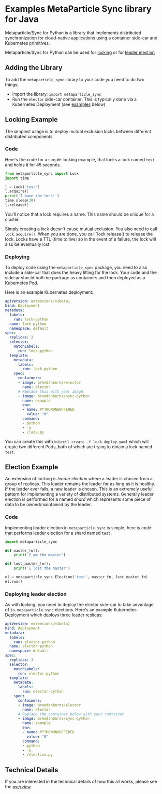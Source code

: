 # Examples MetaParticle Sync library for Java

Metaparticle/Sync for Python is a library that implements distributed synchronization
for cloud-native applications using a container side-car and Kubernetes primitives.

Metaparticle/Sync for Python can be used for [locking](#locking-example) or for
[leader election](#election-example)

## Adding the Library
To add the `metaparticle_sync` library to your code you need to do two things:

   * Import the library: `import metaparticle_sync` 
   * Run the `elector` side-car container. This is typically done via a Kubernetes Deployment
   (see [examples](#deploying) below)

## Locking Example
The simplest usage is to deploy mutual exclusion locks between different distributed components

### Code
Here's the code for a simple locking example, that locks a lock named `test` and holds it for 45 seconds.

```python
from metaparticle_sync import Lock
import time

l = Lock('test')
l.acquire()
print('I have the lock!')
time.sleep(30)
l.release()
```

You'll notice that a lock requires a name. This name should be unique for a cluster.

Simply creating a lock doesn't cause mutual exclusion. You also need to call `lock.acquire()`. When
you are done, you call `lock.release() to release the lock. Locks have a TTL (time to live) so
in the event of a failure, the lock will also be eventually lost.


### Deploying
To deploy code using the `metaparticle_sync` package, you need to also include a side-car that
does the heavy lifting for the lock. Your code and the sidecar should both be package as containers
and then deployed as a Kubernetes Pod.

Here is an example Kubernetes deployment:

```yaml
apiVersion: extensions/v1beta1
kind: Deployment
metadata:
  labels:
    run: lock-python
  name: lock-python
  namespace: default
spec:
  replicas: 2
  selector:
    matchLabels:
      run: lock-python
  template:
    metadata:
      labels:
        run: lock-python 
    spec:
      containers:
      - image: brendanburns/elector
        name: elector
      # Replace this with your image.
      - image: brendanburns/sync-python
        name: example
        env:
        - name: PYTHONUNBUFFERED
          value: "0"
        command:
        - python
        - -u
        - /lock.py
```

You can create this with `kubectl create -f lock-deploy.yaml` which will create two different Pods, both of which are trying to obtain a lock named `test`.

## Election Example
An extension of locking is _leader election_ where a leader is chosen from a group of replicas.
This leader remains the leader for as long as it is healthy. If the leader ever fails, a new
leader is chosen. This is an extremely useful pattern for implementing a variety of distributed systems. Generally leader election is performed for a named _shard_ which represents some piece
of data to be owned/maintained by the leader.

### Code
Implementing leader election in `metaparticle_sync` is simple, here is code that performs
leader election for a shard named `test`.

```python
import metaparticle_sync

def master_fn():
    print('I am the master')

def lost_master_fn():
    print('I lost the master')

el = metaparticle_sync.Election('test', master_fn, lost_master_fn)
el.run()

```

### Deploying leader election
As with locking, you need to deploy the elector side-car to take advantage of `io.metaparticle.sync` elections. Here's an example Kubernetes Deployment which deploys three leader replicas:

```yaml
apiVersion: extensions/v1beta1
kind: Deployment
metadata:
  labels:
    run: elector-python
  name: elector-python
  namespace: default
spec:
  replicas: 3
  selector:
    matchLabels:
      run: elector-python
  template:
    metadata:
      labels:
        run: elector-python 
    spec:
      containers:
      - image: brendanburns/elector
        name: elector
      # Replace the container below with your container.
      - image: brendanburns/sync-python
        name: example
        env:
        - name: PYTHONUNBUFFERED
          value: "0"
        command:
        - python
        - -u
        - /election.py 
```

## Technical Details
If you are interested in the technical details of how this all works, please see the [overview](../overview.md).
